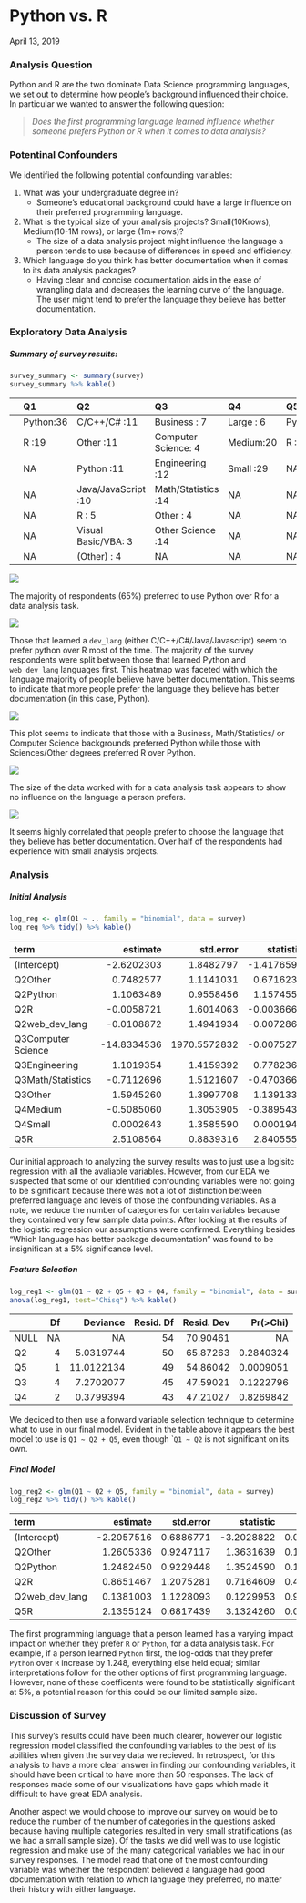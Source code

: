 Python vs. R
================
April 13, 2019

### Analysis Question

Python and R are the two dominate Data Science programming languages, we
set out to determine how people’s background influenced their choice. In
particular we wanted to answer the following question:

> *Does the first programming language learned influence whether someone
> prefers Python or R when it comes to data analysis?*

### Potentinal Confounders

We identified the following potential confounding variables:

1.  What was your undergraduate degree in?
      - Someone’s educational background could have a large influence on
        their preferred programming language.
2.  What is the typical size of your analysis projects? Small(10Krows),
    Medium(10-1M rows), or large (1m+ rows)?
      - The size of a data analysis project might influence the language
        a person tends to use because of differences in speed and
        efficiency.
3.  Which language do you think has better documentation when it comes
    to its data analysis packages?
      - Having clear and concise documentation aids in the ease of
        wrangling data and decreases the learning curve of the language.
        The user might tend to prefer the language they believe has
        better documentation.

### Exploratory Data Analysis

##### Summary of survey results:

``` r
survey_summary <- summary(survey)
survey_summary %>% kable()
```

|  | Q1        | Q2                  | Q3                  | Q4        | Q5        |
| :- | :-------- | :------------------ | :------------------ | :-------- | :-------- |
|  | Python:36 | C/C++/C\# :11       | Business : 7        | Large : 6 | Python:35 |
|  | R :19     | Other :11           | Computer Science: 4 | Medium:20 | R :20     |
|  | NA        | Python :11          | Engineering :12     | Small :29 | NA        |
|  | NA        | Java/JavaScript :10 | Math/Statistics :14 | NA        | NA        |
|  | NA        | R : 5               | Other : 4           | NA        | NA        |
|  | NA        | Visual Basic/VBA: 3 | Other Science :14   | NA        | NA        |
|  | NA        | (Other) : 4         | NA                  | NA        | NA        |

![](Final_Report_files/figure-gfm/preferredLang-1.png)<!-- -->

The majority of respondents (65%) preferred to use Python over R for a
data analysis task.

![](Final_Report_files/figure-gfm/firstLang-1.png)<!-- -->

Those that learned a `dev_lang` (either C/C++/C\#/Java/Javascript) seem
to prefer python over R most of the time. The majority of the survey
respondents were split between those that learned Python and
`web_dev_lang` languages first. This heatmap was faceted with which the
language majority of people believe have better documentation. This
seems to indicate that more people prefer the language they believe has
better documentation (in this case, Python).

![](Final_Report_files/figure-gfm/undergrad-1.png)<!-- -->

This plot seems to indicate that those with a Business, Math/Statistics/
or Computer Science backgrounds preferred Python while those with
Sciences/Other degrees preferred R over Python.

![](Final_Report_files/figure-gfm/size-1.png)<!-- -->

The size of the data worked with for a data analysis task appears to
show no influence on the language a person prefers.

![](Final_Report_files/figure-gfm/docs-1.png)<!-- -->

It seems highly correlated that people prefer to choose the language
that they believe has better documentation. Over half of the respondents
had experience with small analysis projects.

### Analysis

##### Initial Analysis

``` r
log_reg <- glm(Q1 ~ ., family = "binomial", data = survey)
log_reg %>% tidy() %>% kable()
```

| term               |     estimate |    std.error |   statistic |   p.value |
| :----------------- | -----------: | -----------: | ----------: | --------: |
| (Intercept)        |  \-2.6202303 |    1.8482797 | \-1.4176590 | 0.1562903 |
| Q2Other            |    0.7482577 |    1.1141031 |   0.6716234 | 0.5018235 |
| Q2Python           |    1.1063489 |    0.9558456 |   1.1574556 | 0.2470863 |
| Q2R                |  \-0.0058721 |    1.6014063 | \-0.0036668 | 0.9970743 |
| Q2web\_dev\_lang   |  \-0.0108872 |    1.4941934 | \-0.0072864 | 0.9941864 |
| Q3Computer Science | \-14.8334536 | 1970.5572832 | \-0.0075275 | 0.9939939 |
| Q3Engineering      |    1.1019354 |    1.4159392 |   0.7782364 | 0.4364297 |
| Q3Math/Statistics  |  \-0.7112696 |    1.5121607 | \-0.4703664 | 0.6380933 |
| Q3Other            |    1.5945260 |    1.3997708 |   1.1391337 | 0.2546474 |
| Q4Medium           |  \-0.5085060 |    1.3053905 | \-0.3895432 | 0.6968743 |
| Q4Small            |    0.0002643 |    1.3585590 |   0.0001946 | 0.9998448 |
| Q5R                |    2.5108564 |    0.8839316 |   2.8405552 | 0.0045035 |

Our initial approach to analyzing the survey results was to just use a
logisitc regression with all the avaliable variables. However, from our
EDA we suspected that some of our identified confounding variables were
not going to be significant because there was not a lot of distinction
between preferred language and levels of those the confounding
variables. As a note, we reduce the number of categories for certain
variables because they contained very few sample data points. After
looking at the results of the logistic regression our assumptions were
confirmed. Everything besides “Which language has better package
documentation” was found to be insignifican at a 5% significance
level.

##### Feature Selection

``` r
log_reg1 <- glm(Q1 ~ Q2 + Q5 + Q3 + Q4, family = "binomial", data = survey)
anova(log_reg1, test="Chisq") %>% kable()
```

|      | Df |   Deviance | Resid. Df | Resid. Dev | Pr(\>Chi) |
| :--- | -: | ---------: | --------: | ---------: | --------: |
| NULL | NA |         NA |        54 |   70.90461 |        NA |
| Q2   |  4 |  5.0319744 |        50 |   65.87263 | 0.2840324 |
| Q5   |  1 | 11.0122134 |        49 |   54.86042 | 0.0009051 |
| Q3   |  4 |  7.2702077 |        45 |   47.59021 | 0.1222796 |
| Q4   |  2 |  0.3799394 |        43 |   47.21027 | 0.8269842 |

We deciced to then use a forward variable selection technique to
determine what to use in our final model. Evident in the table above it
appears the best model to use is `Q1 ~ Q2 + Q5`, even though \``Q1 ~ Q2`
is not significant on its own.

##### Final Model

``` r
log_reg2 <- glm(Q1 ~ Q2 + Q5, family = "binomial", data = survey)
log_reg2 %>% tidy() %>% kable()
```

| term             |    estimate | std.error |   statistic |   p.value |
| :--------------- | ----------: | --------: | ----------: | --------: |
| (Intercept)      | \-2.2057516 | 0.6886771 | \-3.2028822 | 0.0013606 |
| Q2Other          |   1.2605336 | 0.9247117 |   1.3631639 | 0.1728309 |
| Q2Python         |   1.2482450 | 0.9229448 |   1.3524590 | 0.1762285 |
| Q2R              |   0.8651467 | 1.2075281 |   0.7164609 | 0.4737068 |
| Q2web\_dev\_lang |   0.1381003 | 1.1228093 |   0.1229953 | 0.9021108 |
| Q5R              |   2.1355124 | 0.6817439 |   3.1324260 | 0.0017337 |

The first programming language that a person learned has a varying
impact impact on whether they prefer `R` or `Python`, for a data
analysis task. For example, if a person learned `Python` first, the
log-odds that they prefer `Python` over `R` increase by 1.248,
everything else held equal; similar interpretations follow for the other
options of first programming language. However, none of these
coefficents were found to be statistically significant at 5%, a
potential reason for this could be our limited sample size.

### Discussion of Survey

This survey’s results could have been much clearer, however our logistic
regression model classified the confounding variables to the best of its
abilities when given the survey data we recieved. In retrospect, for
this analysis to have a more clear answer in finding our confounding
variables, it should have been critical to have more than 50 responses.
The lack of responses made some of our visualizations have gaps which
made it difficult to have great EDA analysis.

Another aspect we would choose to improve our survey on would be to
reduce the number of the number of categories in the questions asked
because having multiple categories resulted in very small
stratifications (as we had a small sample size). Of the tasks we did
well was to use logistic regression and make use of the many categorical
variables we had in our survey responses. The model read that one of the
most confounding variable was whether the respondent believed a language
had good documentation with relation to which language they preferred,
no matter their history with either language.
